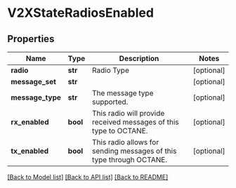 # V2XStateRadiosEnabled

## Properties
Name | Type | Description | Notes
------------ | ------------- | ------------- | -------------
**radio** | **str** | Radio Type | [optional] 
**message_set** | **str** |  | [optional] 
**message_type** | **str** | The message type supported. | [optional] 
**rx_enabled** | **bool** | This radio will provide received messages of this type to OCTANE. | [optional] 
**tx_enabled** | **bool** | This radio allows for sending messages of this type through OCTANE. | [optional] 

[[Back to Model list]](../README.md#documentation-for-models) [[Back to API list]](../README.md#documentation-for-api-endpoints) [[Back to README]](../README.md)

